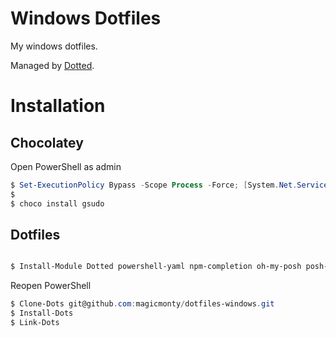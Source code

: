 # Windows Dotfiles

My windows dotfiles.

Managed by [Dotted](https://volllly.github.io/Dotted/).

# Installation

## Chocolatey
Open PowerShell as admin

```powershell
$ Set-ExecutionPolicy Bypass -Scope Process -Force; [System.Net.ServicePointManager]::SecurityProtocol = [System.Net.ServicePointManager]::SecurityProtocol -bor 3072; iex ((New-Object System.Net.WebClient).DownloadString('https://community.chocolatey.org/install.ps1'))
$
$ choco install gsudo
```

## Dotfiles

```powershell

$ Install-Module Dotted powershell-yaml npm-completion oh-my-posh posh-git PSFzf Terminal-Icons z
```

Reopen PowerShell
```powershell
$ Clone-Dots git@github.com:magicmonty/dotfiles-windows.git
$ Install-Dots
$ Link-Dots
```
